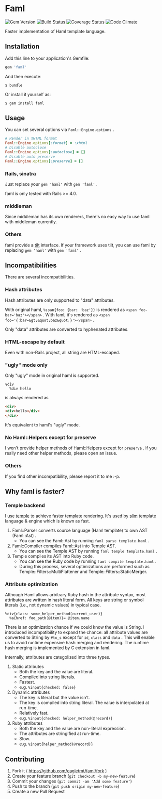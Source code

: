 # Faml
[![Gem Version](https://badge.fury.io/rb/faml.svg)](http://badge.fury.io/rb/faml)
[![Build Status](https://travis-ci.org/eagletmt/faml.svg)](https://travis-ci.org/eagletmt/faml)
[![Coverage Status](https://coveralls.io/repos/eagletmt/faml/badge.svg)](https://coveralls.io/r/eagletmt/faml)
[![Code Climate](https://codeclimate.com/github/eagletmt/faml/badges/gpa.svg)](https://codeclimate.com/github/eagletmt/faml)

Faster implementation of Haml template language.

## Installation

Add this line to your application's Gemfile:

```ruby
gem 'faml'
```

And then execute:

    $ bundle

Or install it yourself as:

    $ gem install faml

## Usage
You can set several options via `Faml::Engine.options` .

```ruby
# Render in XHTML format
Faml::Engine.options[:format] = :xhtml
# Disable autoclose
Faml::Engine.options[:autoclose] = []
# Disable auto preserve
Faml::Engine.options[:preserve] = []
```

### Rails, sinatra
Just replace your `gem 'haml'` with `gem 'faml'` .

faml is only tested with Rails >= 4.0.

### middleman
Since middleman has its own renderers, there's no easy way to use faml with middleman currently.

### Others
faml provide a [tilt](https://github.com/rtomayko/tilt) interface.
If your framework uses tilt, you can use faml by replacing `gem 'haml'` with `gem 'faml'` .

## Incompatibilities
There are several incompatibilities.

### Hash attributes
Hash attributes are only supported to "data" attributes.

With original haml, `%span{foo: {bar: 'baz'}}` is rendered as `<span foo-bar='baz'></span>` .
With faml, it's rendered as `<span foo='{:bar=&gt;&quot;baz&quot;}'></span>` .

Only "data" attributes are converted to hyphenated attributes.

### HTML-escape by default
Even with non-Rails project, all string are HTML-escaped.

### "ugly" mode only
Only "ugly" mode in original haml is supported.

```haml
%div
  %div hello
```

is always rendered as

```html
<div>
<div>hello</div>
</div>
```

It's equivalent to haml's "ugly" mode.

### No Haml::Helpers except for preserve
I won't provide helper methods of Haml::Helpers except for `preserve` .
If you really need other helper methods, please open an issue.

### Others
If you find other incompatibility, please report it to me :-p.

## Why faml is faster?
### Temple backend
I use [temple](https://github.com/judofyr/temple) to achieve faster template rendering.
It's used by [slim](https://github.com/slim-template/slim) template language & engine which is known as fast.

1. Faml::Parser converts source language (Haml template) to own AST (Faml::Ast) .
    - You can see the Faml::Ast by running `faml parse template.haml` .
2. Faml::Compiler compiles Faml::Ast into Temple AST.
    - You can see the Temple AST by running `faml temple template.haml` .
3. Temple compiles its AST into Ruby code.
    - You can see the Ruby code by running `faml compile template.haml` .
    - During this process, several optimizations are performed such as Temple::Filters::MultiFlattener and Temple::Filters::StaticMerger.

### Attribute optimization
Although Haml allows arbitrary Ruby hash in the attribute syntax, most attributes are written in hash literal form.
All keys are string or symbol literals (i.e., not dynamic values) in typical case.

```haml
%div{class: some_helper_method(current_user)}
  %a{href: foo_path(@item)}= @item.name
```

There is an optimization chance if we could know the value is String.
I introduced incompatibility to expand the chance: all attribute values are converted to String by `#to_s` except for `id`, `class` and `data` .
This will enable us to avoid runtime expensive hash merging and rendering.
The runtime hash merging is implemented by C extension in faml.

Internally, attributes are categolized into three types.

1. Static attributes
    - Both the key and the value are literal.
    - Compiled into string literals.
    - Fastest.
    - e.g. `%input{checked: false}`
2. Dynamic attributes
    - The key is literal but the value isn't.
    - The key is compiled into string literal. The value is interpolated at run-time.
    - Relatively fast.
    - e.g. `%input{checked: helper_method(@record)}`
3. Ruby attributes
    - Both the key and the value are non-literal expression.
    - The attributes are stringified at run-time.
    - Slow.
    - e.g. `%input{helper_method(@record)}`

## Contributing

1. Fork it ( https://github.com/eagletmt/faml/fork )
2. Create your feature branch (`git checkout -b my-new-feature`)
3. Commit your changes (`git commit -am 'Add some feature'`)
4. Push to the branch (`git push origin my-new-feature`)
5. Create a new Pull Request
